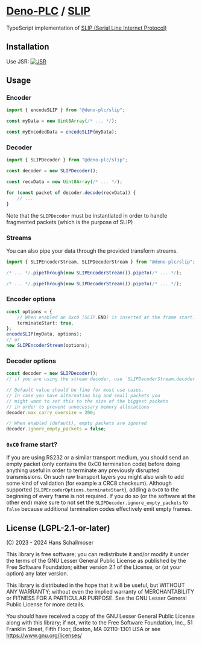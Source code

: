 # [Deno-PLC](https://github.com/deno-plc) / [SLIP](https://jsr.io/@deno-plc/slip)

TypeScript implementation of
[SLIP (Serial Line Internet Protocol)](https://en.wikipedia.org/wiki/Serial_Line_Internet_Protocol)

## Installation

Use JSR:
[![JSR](https://jsr.io/badges/@deno-plc/slip)](https://jsr.io/@deno-plc/slip)

## Usage

### Encoder

```ts
import { encodeSLIP } from "@deno-plc/slip";

const myData = new Uint8Array(/* ... */);

const myEncodedData = encodeSLIP(myData);
```

### Decoder

```ts
import { SLIPDecoder } from "@deno-plc/slip";

const decoder = new SLIPDecoder();

const recvData = new Uint8Array(/* ... */);

for (const packet of decoder.decode(recvData)) {
    // ...
}
```

Note that the `SLIPDecoder` must be instantiated in order to handle fragmented
packets (which is the purpose of SLIP)

### Streams

You can also pipe your data through the provided transform streams.

```ts
import { SLIPEncoderStream, SLIPDecoderStream } from "@deno-plc/slip";

/* ... */.pipeThrough(new SLIPEncoderStream()).pipeTo(/* ... */);

/* ... */.pipeThrough(new SLIPDecoderStream()).pipeTo(/* ... */);
```

### Encoder options

```ts
const options = {
    // When enabled an 0xc0 (SLIP.END) is inserted at the frame start.
    terminateStart: true,
};
encodeSLIP(myData, options);
// or
new SLIPEncoderStream(options);
```

### Decoder options

```ts
const decoder = new SLIPDecoder();
// if you are using the stream decoder, use `SLIPDecoderStream.decoder`

// Default value should be fine for most use cases.
// In case you have alternating big and small packets you
// might want to set this to the size of the biggest packets
// in order to prevent unnecessary memory allocations
decoder.max_carry_oversize = 200;

// When enabled (default), empty packets are ignored
decoder.ignore_empty_packets = false;
```

### `0xC0` frame start?

If you are using RS232 or a similar transport medium, you should send an empty
packet (only contains the 0xC0 termination code) before doing anything useful in
order to terminate any previously disrupted transmissions. On such raw transport
layers you might also wish to add some kind of validation (for example a CRC8
checksum). Although supported (`SLIPEncoderOptions.terminateStart`), adding a
`0xC0` to the beginning of every frame is not required. If you do so (or the
software at the other end) make sure to not set the
`SLIPDecoder.ignore_empty_packets` to `false` because additional termination
codes effectively emit empty frames.

## License (LGPL-2.1-or-later)

(C) 2023 - 2024 Hans Schallmoser

This library is free software; you can redistribute it and/or modify it under
the terms of the GNU Lesser General Public License as published by the Free
Software Foundation; either version 2.1 of the License, or (at your option) any
later version.

This library is distributed in the hope that it will be useful, but WITHOUT ANY
WARRANTY; without even the implied warranty of MERCHANTABILITY or FITNESS FOR A
PARTICULAR PURPOSE. See the GNU Lesser General Public License for more details.

You should have received a copy of the GNU Lesser General Public License along
with this library; if not, write to the Free Software Foundation, Inc., 51
Franklin Street, Fifth Floor, Boston, MA 02110-1301 USA or see
https://www.gnu.org/licenses/
